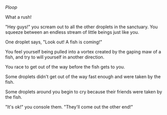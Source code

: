 *Ploop* 

What a rush!

"Hey guys!" you scream out to all the other droplets in the sanctuary. 
You squeeze between an endless stream of little beings just like you. 

One droplet says, "Look out! A fish is coming!"

You feel yourself being pulled into a vortex created by the gaping maw of a fish,
and try to will yourself in another direction.

You race to get out of the way before the fish gets to you.

Some droplets didn't get out of the way fast enough and were taken by the fish.

Some droplets around you begin to cry because their friends were taken by the fish.

"It's ok!" you console them. "They'll come out the other end!"